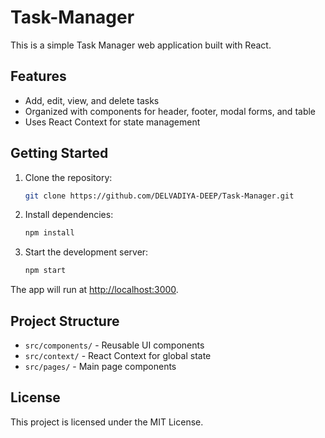 # Task-Manager

This is a simple Task Manager web application built with React.

## Features
- Add, edit, view, and delete tasks
- Organized with components for header, footer, modal forms, and table
- Uses React Context for state management

## Getting Started

1. Clone the repository:
   ```sh
   git clone https://github.com/DELVADIYA-DEEP/Task-Manager.git
   ```
2. Install dependencies:
   ```sh
   npm install
   ```
3. Start the development server:
   ```sh
   npm start
   ```

The app will run at [http://localhost:3000](http://localhost:3000).

## Project Structure
- `src/components/` - Reusable UI components
- `src/context/` - React Context for global state
- `src/pages/` - Main page components

## License
This project is licensed under the MIT License.
